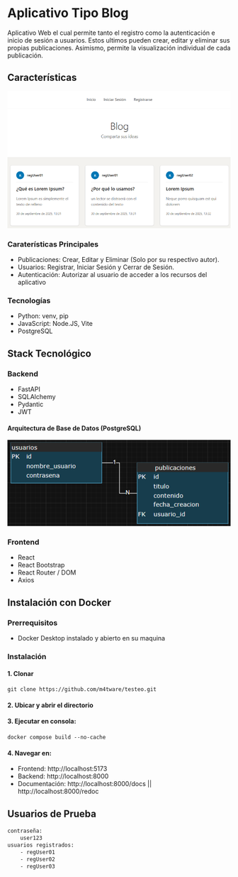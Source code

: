 # Aplicativo Tipo Blog

Aplicativo Web el cual permite tanto el registro como la autenticación e inicio de sesión a usuarios. Estos ultimos pueden crear, editar y eliminar sus propias publicaciones. Asimismo, permite la visualización individual de cada publicación.

## Características
![Preview](./img//preview.png)

### Caraterísticas Principales

- Publicaciones: Crear, Editar y Eliminar (Solo por su respectivo autor).
- Usuarios: Registrar, Iniciar Sesión y Cerrar de Sesión.
- Autenticación: Autorizar al usuario de acceder a los recursos del aplicativo

### Tecnologías

- Python: venv, pip
- JavaScript: Node.JS, Vite
- PostgreSQL

## Stack Tecnológico

### Backend

- FastAPI
- SQLAlchemy
- Pydantic
- JWT

#### Arquitectura de Base de Datos (PostgreSQL)
![Diagrama Entidad Relación](./img/der.png "Diagrama Entidad Relación")

### Frontend

- React
- React Bootstrap
- React Router / DOM
- Axios

## Instalación con Docker
### Prerrequisitos
- Docker Desktop instalado y abierto en su maquina

### Instalación

#### 1. Clonar
    git clone https://github.com/m4tware/testeo.git

#### 2. Ubicar y abrir el directorio

#### 3. Ejecutar en consola:
    docker compose build --no-cache
    
#### 4. Navegar en:
- Frontend: http://localhost:5173
- Backend: http://localhost:8000
- Documentación: http://localhost:8000/docs ||  http://localhost:8000/redoc

## Usuarios de Prueba
    contraseña: 
        user123
    usuarios registrados:
        - regUser01
        - regUser02
        - regUser03